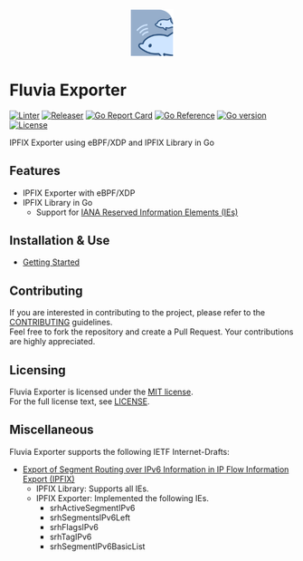 <p align="center">
<img src="https://github.com/nttcom/fluvia/blob/main/docs/figures/fluvia.png" alt="Fluvia Exporter" width="15%">
</p>

# Fluvia Exporter

[![Linter](https://github.com/nttcom/fluvia/actions/workflows/ci.yml/badge.svg)](https://github.com/nttcom/fluvia/actions)
[![Releaser](https://github.com/nttcom/fluvia/actions/workflows/release.yml/badge.svg)](https://github.com/nttcom/fluvia/actions)
[![Go Report Card](https://goreportcard.com/badge/nttcom/fluvia)](https://goreportcard.com/report/github.com/nttcom/fluvia) 
[![Go Reference](https://pkg.go.dev/badge/github.com/nttcom/fluvia.svg)](https://pkg.go.dev/github.com/nttcom/fluvia)
[![Go version](https://img.shields.io/github/go-mod/go-version/nttcom/fluvia)](https://go.dev/)
[![License](https://img.shields.io/badge/license-MIT-blue)](LICENSE)

IPFIX Exporter using eBPF/XDP and IPFIX Library in Go

## Features
* IPFIX Exporter with eBPF/XDP
* IPFIX Library in Go
    * Support for [IANA Reserved Information Elements (IEs)](https://www.iana.org/assignments/ipfix/ipfix.xhtml)

## Installation & Use
* [Getting Started](docs/sources/getting-started.md)

## Contributing
If you are interested in contributing to the project, please refer to the [CONTRIBUTING](https://github.com/nttcom/fluvia/blob/main/CONTRIBUTING.md) guidelines.  
Feel free to fork the repository and create a Pull Request. Your contributions are highly appreciated.

## Licensing
Fluvia Exporter is licensed under the [MIT license](https://en.wikipedia.org/wiki/MIT_License).  
For the full license text, see [LICENSE](https://github.com/nttcom/fluvia/blob/master/LICENSE).

## Miscellaneous
Fluvia Exporter supports the following IETF Internet-Drafts:
- [Export of Segment Routing over IPv6 Information in IP Flow Information Export (IPFIX)](https://datatracker.ietf.org/doc/html/draft-ietf-opsawg-ipfix-srv6-srh-14)
  - IPFIX Library: Supports all IEs.
  - IPFIX Exporter: Implemented the following IEs.
    - srhActiveSegmentIPv6
    - srhSegmentsIPv6Left
    - srhFlagsIPv6
    - srhTagIPv6
    - srhSegmentIPv6BasicList
